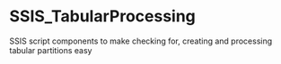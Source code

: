 SSIS_TabularProcessing
======================

SSIS script components to make checking for, creating and processing tabular partitions easy
